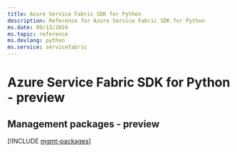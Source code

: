 ```yaml
---
title: Azure Service Fabric SDK for Python
description: Reference for Azure Service Fabric SDK for Python
ms.date: 09/13/2024
ms.topic: reference
ms.devlang: python
ms.service: servicefabric
---
```

# Azure Service Fabric SDK for Python - preview

## Management packages - preview
[!INCLUDE [mgmt-packages](service-fabric-mgmt-index.md)]